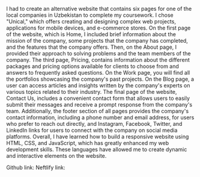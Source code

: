 I had to create an alternative website that contains six pages for one of the local companies in Uzbekistan to complete my coursework. I chose "Unical," which offers creating and designing complex web projects, applications for mobile devices, and e-commerce stores. On the first page of the website, which is Home, I included brief information about the mission of the company, some projects that the company has completed, and the features that the company offers. Then, on the About page, I provided their approach to solving problems and the team members of the company. The third page, Pricing, contains information about the different packages and pricing options available for clients to choose from and answers to frequently asked questions. On the Work page, you will find all the portfolios showcasing the company's past projects. On the Blog page, a user can access articles and insights written by the company's experts on various topics related to their industry. The final page of the website, Contact Us, includes a convenient contact form that allows users to easily submit their messages and receive a prompt response from the company's team. Additionally, the footer section of all pages provides the company's contact information, including a phone number and email address, for users who prefer to reach out directly, and Instagram, Facebook, Twitter, and LinkedIn links for users to connect with the company on social media platforms. Overall, I have learned how to build a responsive website using HTML, CSS, and JavaScript, which has greatly enhanced my web development skills. These languages have allowed me to create dynamic and interactive elements on the website.

Github link:
Neftlify link:
